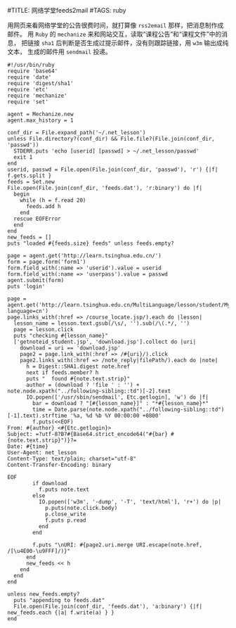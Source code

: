 #TITLE: 网络学堂feeds2mail
#TAGS: ruby

用网页来看网络学堂的公告很费时间，就打算像 `rss2email` 那样，把消息制作成邮件。
用 `Ruby` 的 `mechanize` 来和网站交互，读取“课程公告”和“课程文件”中的消息，
把链接 `sha1` 后判断是否生成过提示邮件，没有则跟踪链接，用 `w3m` 输出成纯文本，
生成的邮件用 `sendmail` 投递。

    #!/usr/bin/ruby
    require 'base64'
    require 'date'
    require 'digest/sha1'
    require 'etc'
    require 'mechanize'
    require 'set'

    agent = Mechanize.new
    agent.max_history = 1

    conf_dir = File.expand_path('~/.net_lesson')
    unless File.directory?(conf_dir) && File.file?(File.join(conf_dir, 'passwd'))
      STDERR.puts 'echo [userid] [passwd] > ~/.net_lesson/passwd'
      exit 1
    end
    userid, passwd = File.open(File.join(conf_dir, 'passwd'), 'r') {|f| f.gets.split }
    feeds = Set.new
    File.open(File.join(conf_dir, 'feeds.dat'), 'r:binary') do |f|
      begin
        while (h = f.read 20)
          feeds.add h
        end
      rescue EOFError
      end
    end
    new_feeds = []
    puts "loaded #{feeds.size} feeds" unless feeds.empty?

    page = agent.get('http://learn.tsinghua.edu.cn/')
    form = page.form('form1')
    form.field_with(:name => 'userid').value = userid
    form.field_with(:name => 'userpass').value = passwd
    agent.submit(form)
    puts 'login'

    page = agent.get('http://learn.tsinghua.edu.cn/MultiLanguage/lesson/student/MyCourse.jsp?language=cn')
    page.links_with(:href => /course_locate.jsp/).each do |lesson|
      lesson_name = lesson.text.gsub(/\s/, '').sub(/\(.*/, '')
      page = lesson.click
      puts "checking #{lesson_name}"
      ['getnoteid_student.jsp', 'download.jsp'].collect do |uri|
        download = uri == 'download.jsp'
        page2 = page.link_with(:href => /#{uri}/).click
        page2.links_with(:href => /note_reply|filePath/).each do |note|
          h = Digest::SHA1.digest note.href
          next if feeds.member? h
          puts "  found #{note.text.strip}"
          author = (download ? 'file ' : '') + note.node.xpath("../following-sibling::td")[-2].text
          IO.popen(['/usr/sbin/sendmail', Etc.getlogin], 'w') do |f|
            bar = download ? "[#{lesson_name}]" : "*#{lesson_name}*"
            time = Date.parse(note.node.xpath("../following-sibling::td")[-1].text).strftime '%a, %d %b %Y 00:00:00 +0800'
            f.puts(<<EOF)
    From: #{author} <#{Etc.getlogin}>
    Subject: =?utf-8?B?#{Base64.strict_encode64("#{bar} #{note.text.strip}")}?=
    Date: #{time}
    User-Agent: net_lesson
    Content-Type: text/plain; charset="utf-8"
    Content-Transfer-Encoding: binary

    EOF
            if download
              f.puts note.text
            else
              IO.popen(['w3m', '-dump', '-T', 'text/html'], 'r+') do |p|
                p.puts(note.click.body)
                p.close_write
                f.puts p.read
              end
            end

            f.puts "\nURI: #{page2.uri.merge URI.escape(note.href, /[\u4E00-\u9FFF]/)}"
          end
          new_feeds << h
        end
      end
    end

    unless new_feeds.empty?
      puts "appending to feeds.dat"
      File.open(File.join(conf_dir, 'feeds.dat'), 'a:binary') {|f| new_feeds.each {|a| f.write(a) } }
    end
